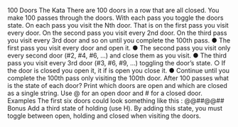 100 Doors
The Kata
There are 100 doors in a row that are all closed. You make 100 passes through the doors. With each pass you toggle the doors state. On each pass you visit the Nth door. That is on the first pass you visit every door. On the second pass you visit every 2nd door. On the third pass you visit every 3rd door and so on until you complete the 100th pass.
● The first pass you visit every door and open it.
● The second pass you visit only every second door (#2, #4, #6, ...) and close them as you visit.
● The third pass you visit every 3rd door (#3, #6, #9, ...) toggling the door’s state.
○ If the door is closed you open it, it if is open you close it.
● Continue until you complete the 100th pass only visiting the 100th door.
After 100 passes what is the state of each door?
Print which doors are open and which are closed as a single string. Use @ for an open door and # for a closed door.
Examples
The first six doors could look something like this : @@##@@##
Bonus
Add a third state of holding (use H). By adding this state, you must toggle between open, holding and closed when visiting the doors.